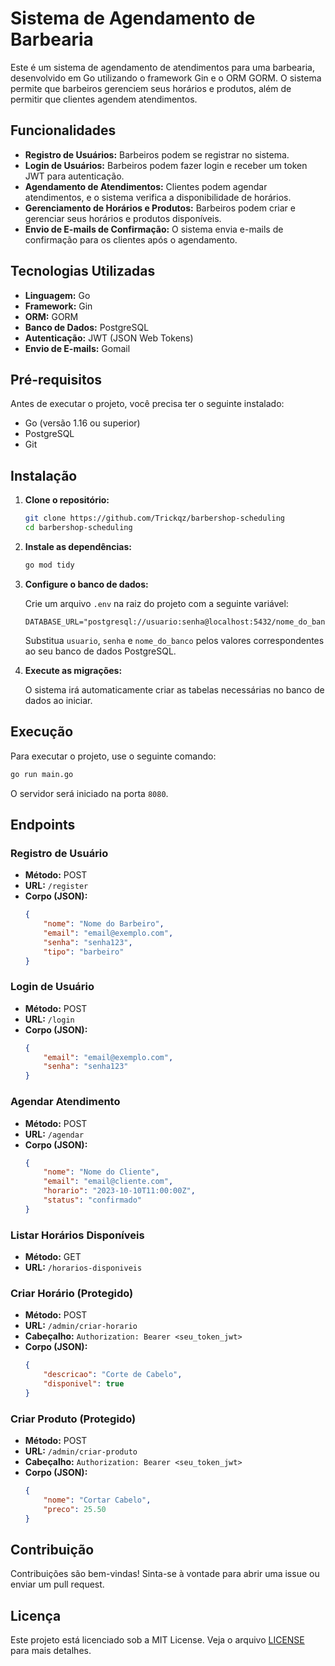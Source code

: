 # Sistema de Agendamento de Barbearia

Este é um sistema de agendamento de atendimentos para uma barbearia, desenvolvido em Go utilizando o framework Gin e o ORM GORM. O sistema permite que barbeiros gerenciem seus horários e produtos, além de permitir que clientes agendem atendimentos.

## Funcionalidades

- **Registro de Usuários:** Barbeiros podem se registrar no sistema.
- **Login de Usuários:** Barbeiros podem fazer login e receber um token JWT para autenticação.
- **Agendamento de Atendimentos:** Clientes podem agendar atendimentos, e o sistema verifica a disponibilidade de horários.
- **Gerenciamento de Horários e Produtos:** Barbeiros podem criar e gerenciar seus horários e produtos disponíveis.
- **Envio de E-mails de Confirmação:** O sistema envia e-mails de confirmação para os clientes após o agendamento.

## Tecnologias Utilizadas

- **Linguagem:** Go
- **Framework:** Gin
- **ORM:** GORM
- **Banco de Dados:** PostgreSQL
- **Autenticação:** JWT (JSON Web Tokens)
- **Envio de E-mails:** Gomail

## Pré-requisitos

Antes de executar o projeto, você precisa ter o seguinte instalado:

- Go (versão 1.16 ou superior)
- PostgreSQL
- Git

## Instalação

1. **Clone o repositório:**

   ```bash
   git clone https://github.com/Trickqz/barbershop-scheduling
   cd barbershop-scheduling
   ```

2. **Instale as dependências:**

   ```bash
   go mod tidy
   ```

3. **Configure o banco de dados:**

   Crie um arquivo `.env` na raiz do projeto com a seguinte variável:

   ```plaintext
   DATABASE_URL="postgresql://usuario:senha@localhost:5432/nome_do_banco"
   ```

   Substitua `usuario`, `senha` e `nome_do_banco` pelos valores correspondentes ao seu banco de dados PostgreSQL.

4. **Execute as migrações:**

   O sistema irá automaticamente criar as tabelas necessárias no banco de dados ao iniciar.

## Execução

Para executar o projeto, use o seguinte comando:

```bash
go run main.go
```

O servidor será iniciado na porta `8080`.

## Endpoints

### Registro de Usuário

- **Método:** POST
- **URL:** `/register`
- **Corpo (JSON):**
  ```json
  {
      "nome": "Nome do Barbeiro",
      "email": "email@exemplo.com",
      "senha": "senha123",
      "tipo": "barbeiro"
  }
  ```

### Login de Usuário

- **Método:** POST
- **URL:** `/login`
- **Corpo (JSON):**
  ```json
  {
      "email": "email@exemplo.com",
      "senha": "senha123"
  }
  ```

### Agendar Atendimento

- **Método:** POST
- **URL:** `/agendar`
- **Corpo (JSON):**
  ```json
  {
      "nome": "Nome do Cliente",
      "email": "email@cliente.com",
      "horario": "2023-10-10T11:00:00Z",
      "status": "confirmado"
  }
  ```

### Listar Horários Disponíveis

- **Método:** GET
- **URL:** `/horarios-disponiveis`

### Criar Horário (Protegido)

- **Método:** POST
- **URL:** `/admin/criar-horario`
- **Cabeçalho:** `Authorization: Bearer <seu_token_jwt>`
- **Corpo (JSON):**
  ```json
  {
      "descricao": "Corte de Cabelo",
      "disponivel": true
  }
  ```

### Criar Produto (Protegido)

- **Método:** POST
- **URL:** `/admin/criar-produto`
- **Cabeçalho:** `Authorization: Bearer <seu_token_jwt>`
- **Corpo (JSON):**
  ```json
  {
      "nome": "Cortar Cabelo",
      "preco": 25.50
  }
  ```

## Contribuição

Contribuições são bem-vindas! Sinta-se à vontade para abrir uma issue ou enviar um pull request.

## Licença

Este projeto está licenciado sob a MIT License. Veja o arquivo [LICENSE](LICENSE) para mais detalhes.